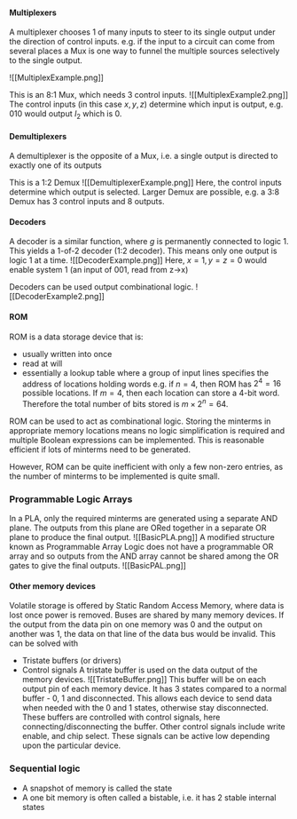 #### Multiplexers
A multiplexer chooses 1 of many inputs to steer to its single output under the direction of control inputs. e.g. if the input to a circuit can come from several places a Mux is one way to funnel the multiple sources selectively to the single output.

![[MultiplexExample.png]]

This is an 8:1 Mux, which needs 3 control inputs.
![[MultiplexExample2.png]]
The control inputs (in this case $x, y,z$) determine which input is output, e.g. $010$ would output $I_{2}$ which is 0.

#### Demultiplexers
A demultiplexer is the opposite of a Mux, i.e. a single output is directed to exactly one of its outputs

This is a 1:2 Demux
![[DemultiplexerExample.png]]
Here, the control inputs determine which output is selected.
Larger Demux are possible, e.g. a 3:8 Demux has 3 control inputs and 8 outputs.

#### Decoders
A decoder is a similar function, where $g$ is permanently connected to logic 1. This yields a 1-of-2 decoder (1:2 decoder). This means only one output is logic 1 at a time.
![[DecoderExample.png]]
Here, $x=1, y=z=0$ would enable system 1 (an input of $001$, read from z->x)

Decoders can be used output combinational logic.
![[DecoderExample2.png]]
#### ROM
ROM is a data storage device that is:
- usually written into once
- read at will
- essentially a lookup table where a group of input lines specifies the address of locations holding words
e.g. if $n=4$, then ROM has $2^4=16$ possible locations. If $m=4$, then each location can store a 4-bit word. Therefore the total number of bits stored is $m\times2^n=64$.

ROM can be used to act as combinational logic. Storing the minterms in appropriate memory locations means no logic simplification is required and multiple Boolean expressions can be implemented. This is reasonable efficient if lots of minterms need to be generated.

However, ROM can be quite inefficient with only a few non-zero entries, as the number of minterms to be implemented is quite small.

### Programmable Logic Arrays
In a PLA, only the required minterms are generated using a separate AND plane. The outputs from this plane are ORed together in a separate OR plane to produce the final output.
![[BasicPLA.png]]
A modified structure known as Programmable Array Logic does not have a programmable OR array and so outputs from the AND array cannot be shared among the OR gates to give the final outputs.
![[BasicPAL.png]]

#### Other memory devices
Volatile storage is offered by Static Random Access Memory, where data is lost once power is removed.
Buses are shared by many memory devices. If the output from the data pin on one memory was 0 and the output on another was 1, the data on that line of the data bus would be invalid.
This can be solved with
- Tristate buffers (or drivers)
- Control signals
A tristate buffer is used on the data output of the memory devices.
![[TristateBuffer.png]]
This buffer will be on each output pin of each memory device. It has 3 states compared to a normal buffer - 0, 1 and disconnected. This allows each device to send data when needed with the 0 and 1 states, otherwise stay disconnected.
These buffers are controlled with control signals, here connecting/disconnecting the buffer.
Other control signals include write enable, and chip select. These signals can be active low depending upon the particular device.

### Sequential logic
- A snapshot of memory is called the state
- A one bit memory is often called a bistable, i.e. it has 2 stable internal states